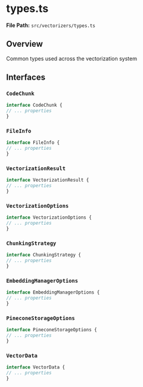 # types.ts

**File Path:** `src/vectorizers/types.ts`

## Overview

Common types used across the vectorization system

## Interfaces

### `CodeChunk`

```typescript
interface CodeChunk {
// ... properties
}
```

### `FileInfo`

```typescript
interface FileInfo {
// ... properties
}
```

### `VectorizationResult`

```typescript
interface VectorizationResult {
// ... properties
}
```

### `VectorizationOptions`

```typescript
interface VectorizationOptions {
// ... properties
}
```

### `ChunkingStrategy`

```typescript
interface ChunkingStrategy {
// ... properties
}
```

### `EmbeddingManagerOptions`

```typescript
interface EmbeddingManagerOptions {
// ... properties
}
```

### `PineconeStorageOptions`

```typescript
interface PineconeStorageOptions {
// ... properties
}
```

### `VectorData`

```typescript
interface VectorData {
// ... properties
}
```

